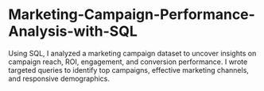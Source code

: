 # Marketing-Campaign-Performance-Analysis-with-SQL
Using SQL, I analyzed a marketing campaign dataset to uncover insights on campaign reach, ROI, engagement, and conversion performance. I wrote targeted queries to identify top campaigns, effective marketing channels, and responsive demographics.
